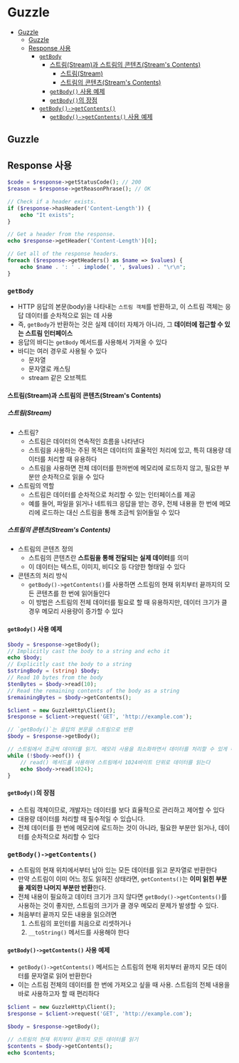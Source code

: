 # Guzzle

- [Guzzle](#guzzle)
    - [Guzzle](#guzzle-1)
    - [Response 사용](#response-사용)
        - [`getBody`](#getbody)
            - [스트림(Stream)과 스트림의 콘텐츠(Stream's Contents)](#스트림stream과-스트림의-콘텐츠streams-contents)
                - [스트림(Stream)](#스트림stream)
                - [스트림의 콘텐츠(Stream's Contents)](#스트림의-콘텐츠streams-contents)
            - [`getBody()` 사용 예제](#getbody-사용-예제)
            - [`getBody()`의 장점](#getbody의-장점)
        - [`getBody()->getContents()`](#getbody-getcontents)
            - [`getBody()->getContents()` 사용 예제](#getbody-getcontents-사용-예제)

## Guzzle

## Response 사용

```php
$code = $response->getStatusCode(); // 200
$reason = $response->getReasonPhrase(); // OK

// Check if a header exists.
if ($response->hasHeader('Content-Length')) {
    echo "It exists";
}

// Get a header from the response.
echo $response->getHeader('Content-Length')[0];

// Get all of the response headers.
foreach ($response->getHeaders() as $name => $values) {
    echo $name . ': ' . implode(', ', $values) . "\r\n";
}
```

### `getBody`

- HTTP 응답의 본문(body)을 나타내는 `스트림 객체`를 반환하고, 이 스트림 객체는 응답 데이터를 순차적으로 읽는 데 사용
- 즉, `getBody`가 반환하는 것은 실제 데이터 자체가 아니라, 그 **데이터에 접근할 수 있는 스트림 인터페이스**
- 응답의 바디는 `getBody` 메서드를 사용해서 가져올 수 있다
- 바디는 여러 경우로 사용될 수 있다
    - 문자열
    - 문자열로 캐스팅
    - stream 같은 오브젝트

#### 스트림(Stream)과 스트림의 콘텐츠(Stream's Contents)

##### 스트림(Stream)

- 스트림?
    - 스트림은 데이터의 연속적인 흐름을 나타낸다
    - 스트림을 사용하는 주된 목적은 데이터의 효율적인 처리에 있고, 특히 대용량 데이터를 처리할 때 유용하다
    - 스트림을 사용하면 전체 데이터를 한꺼번에 메모리에 로드하지 않고, 필요한 부분만 순차적으로 읽을 수 있다
- 스트림의 역할
    - 스트림은 데이터를 순차적으로 처리할 수 있는 인터페이스를 제공
    - 예를 들어, 파일을 읽거나 네트워크 응답을 받는 경우, 전체 내용을 한 번에 메모리에 로드하는 대신 스트림을 통해 조금씩 읽어들일 수 있다

##### 스트림의 콘텐츠(Stream's Contents)

- 스트림의 콘텐츠 정의
    - 스트림의 콘텐츠란 **스트림을 통해 전달되는 실제 데이터**를 의미
    - 이 데이터는 텍스트, 이미지, 비디오 등 다양한 형태일 수 있다
- 콘텐츠의 처리 방식
    - `getBody()->getContents()`를 사용하면 스트림의 현재 위치부터 끝까지의 모든 콘텐츠를 한 번에 읽어들인다
    - 이 방법은 스트림의 전체 데이터를 필요로 할 때 유용하지만, 데이터 크기가 클 경우 메모리 사용량이 증가할 수 있다

#### `getBody()` 사용 예제

```php
$body = $response->getBody();
// Implicitly cast the body to a string and echo it
echo $body;
// Explicitly cast the body to a string
$stringBody = (string) $body;
// Read 10 bytes from the body
$tenBytes = $body->read(10);
// Read the remaining contents of the body as a string
$remainingBytes = $body->getContents();
```

```php
$client = new GuzzleHttp\Client();
$response = $client->request('GET', 'http://example.com');

// `getBody()`는 응답의 본문을 스트림으로 반환
$body = $response->getBody();

// 스트림에서 조금씩 데이터를 읽기. 메모리 사용을 최소화하면서 데이터를 처리할 수 있게 해준다
while (!$body->eof()) {
    // read() 메서드를 사용하여 스트림에서 1024바이트 단위로 데이터를 읽는다
    echo $body->read(1024);
}
```

#### `getBody()`의 장점

- 스트림 객체이므로, 개발자는 데이터를 보다 효율적으로 관리하고 제어할 수 있다
- 대용량 데이터를 처리할 때 필수적일 수 있습니다.
- 전체 데이터를 한 번에 메모리에 로드하는 것이 아니라, 필요한 부분만 읽거나, 데이터를 순차적으로 처리할 수 있다

### `getBody()->getContents()`

- 스트림의 현재 위치에서부터 남아 있는 모든 데이터를 읽고 문자열로 반환한다
- 만약 스트림이 이미 어느 정도 읽혀진 상태라면, `getContents()`는 **이미 읽힌 부분을 제외한 나머지 부분만 반환**한다.
- 전체 내용이 필요하고 데이터 크기가 크지 않다면 `getBody()->getContents()`를 사용하는 것이 좋지만, 스트림의 크기가 클 경우 메모리 문제가 발생할 수 있다.
- 처음부터 끝까지 모든 내용을 읽으려면
    1. 스트림의 포인터를 처음으로 리셋하거나
    2. `__toString()` 메서드를 사용해야 한다

#### `getBody()->getContents()` 사용 예제

- `getBody()->getContents()` 메서드는 스트림의 현재 위치부터 끝까지 모든 데이터를 문자열로 읽어 반환한다
- 이는 스트림 전체의 데이터를 한 번에 가져오고 싶을 때 사용. 스트림의 전체 내용을 바로 사용하고자 할 때 편리하다

```php
$client = new GuzzleHttp\Client();
$response = $client->request('GET', 'http://example.com');

$body = $response->getBody();

// 스트림의 현재 위치부터 끝까지 모든 데이터를 읽기
$contents = $body->getContents();
echo $contents;
```
